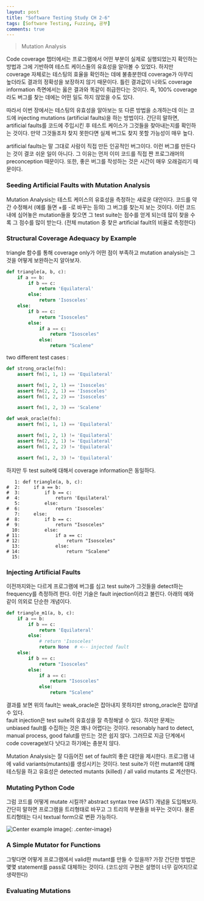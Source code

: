 ```yaml
---
layout: post
title: "Software Testing Study CH 2-6"
tags: [Software Testing, Fuzzing, 공부]
comments: true
---
```


> Mutation Analysis  

Code coverage 챕터에서는 프로그램에서 어떤 부분이 실제로 실행되었는지 확인하는 방법과 그에 기반하여 테스트 케이스들의 유효성을 알아볼 수 있었다. 하지만 coverage 자체로는 테스팅의 효율을 확인하는 데에 불충분한데 coverage가 아무리 높더라도 결과의 정확성을 보장하지 않기 때문이다. 틀린 결과값이 나와도 coverage information 측면에서는 옳은 결과와 똑같이 취급한다는 것이다. 즉, 100% coverage 라도 버그를 찾는 데에는 어떤 일도 하지 않았을 수도 있다.  

따라서 이번 장에서는 테스팅의 유효성을 알아보는 또 다른 방법을 소개하는데 이는 코드에 injecting mutations (artificial faults)을 하는 방법이다. 간단히 말하면, artificial faults를 코드에 주입시킨 후 테스트 케이스가 그것들을 찾아내는지를 확인하는 것이다. 만약 그것들조차 찾지 못한다면 실제 버그도 찾지 못할 가능성이 매우 높다.  

artificial faults는 말 그대로 사람이 직접 만든 인공적인 버그이다. 이런 버그를 만든다는 것이 결코 쉬운 일이 아니다. 그 이유는 먼저 이미 코드를 직접 짠 프로그래머의 preconception 때문이다. 또한, 좋은 버그를 작성하는 것은 시간이 매우 오래걸리기 때문이다.  

### Seeding Artificial Faults with Mutation Analysis  
Mutation Analysis는 테스트 케이스의 유효성을 측정하는 새로운 대안이다. 코드를 약간 수정해서 (예를 들면 +를 -로 바꾸는 등의) 그 버그를 찾는지 보는 것이다. 이런 코드 내에 심어놓은 mutation들을 찾으면 그 test suite는 점수를 얻게 되는데 많이 찾을 수록 그 점수를 많이 받는다. (전체 mutation 중 찾은 artificial fault의 비율로 측정한다)  

### Structural Coverage Adequacy by Example  
triangle 함수를 통해 coverage only가 어떤 점이 부족하고 mutation analysis는 그것을 어떻게 보완하는지 알아보자.  
~~~python
def triangle(a, b, c):
    if a == b:
        if b == c:
            return 'Equilateral'
        else:
            return 'Isosceles'
    else:
        if b == c:
            return "Isosceles"
        else:
            if a == c:
                return "Isosceles"
            else:
                return "Scalene"
~~~

two different test cases :  
~~~ python
def strong_oracle(fn):
    assert fn(1, 1, 1) == 'Equilateral'

    assert fn(1, 2, 1) == 'Isosceles'
    assert fn(2, 2, 1) == 'Isosceles'
    assert fn(1, 2, 2) == 'Isosceles'

    assert fn(1, 2, 3) == 'Scalene'
~~~
~~~python
def weak_oracle(fn):
    assert fn(1, 1, 1) == 'Equilateral'

    assert fn(1, 2, 1) != 'Equilateral'
    assert fn(2, 2, 1) != 'Equilateral'
    assert fn(1, 2, 2) != 'Equilateral'

    assert fn(1, 2, 3) != 'Equilateral'
~~~

하지만 두 test suite에 대해서 coverage information은 동일하다.  
~~~
   1: def triangle(a, b, c):
#  2:     if a == b:
#  3:         if b == c:
#  4:             return 'Equilateral'
   5:         else:
#  6:             return 'Isosceles'
   7:     else:
#  8:         if b == c:
#  9:             return "Isosceles"
  10:         else:
# 11:             if a == c:
# 12:                 return "Isosceles"
  13:             else:
# 14:                 return "Scalene"
  15: 
~~~

### Injecting Artificial Faults  
이전까지와는 다르게 프로그램에 버그를 심고 test suite가 그것들을 detect하는 frequency를 측정하려 한다. 이런 기술은 fault injection이라고 불린다. 아래의 예와 같이 의외로 단순한 개념이다.  
~~~python
def triangle_m1(a, b, c):
    if a == b:
        if b == c:
            return 'Equilateral'
        else:
            # return 'Isosceles'
            return None  # <-- injected fault
    else:
        if b == c:
            return "Isosceles"
        else:
            if a == c:
                return "Isosceles"
            else:
                return "Scalene"
~~~

결과를 보면 위의 fault는 weak_oracle은 잡아내지 못하지만 strong_oracle은 잡아낼 수 있다.  
fault injection은 test suite의 유효성을 잘 측정해낼 수 있다. 하지만 문제는 unbiased fault를 수집하는 것은 꽤나 어렵다는 것이다. resonably hard to detect, manual process, good falut를 만드는 것은 쉽지 않다. 그러므로 지금 단계에서 code coverage보다 낫다고 하기에는 충분치 않다.  

Mutation Analysis는 잘 다듬어진 set of fault의 좋은 대안을 제시한다. 프로그램 내에 valid variants(mutants)를 생성시키는 것이다. test suite가 이런 mutant에 대해 테스팅을 하고 유효성은 detected mutants (killed) / all valid mutants 로 계산한다.  

### Mutating Python Code  
그럼 코드를 어떻게 mutate 시킬까? abstract syntax tree (AST) 개념을 도입해보자. 간단히 말하면 프로그램을 트리형태로 바꾸고 그 트리의 부분들을 바꾸는 것이다. 물론 트리형태는 다시 textual form으로 변환 가능하다.  

![Center example image](https://user-images.githubusercontent.com/35067611/62007570-fa54ad00-b189-11e9-9a6f-5985f799ffaf.png "Center"){: .center-image}  

### A Simple Mutator for Functions  
그렇다면 어떻게 프로그램에서 valid한 mutant를 만들 수 있을까? 가장 간단한 방법은 몇몇 statement를 pass로 대체하는 것이다. (코드상의 구현은 설명이 너무 길어지므로 생략한다)  

### Evaluating Mutations  
